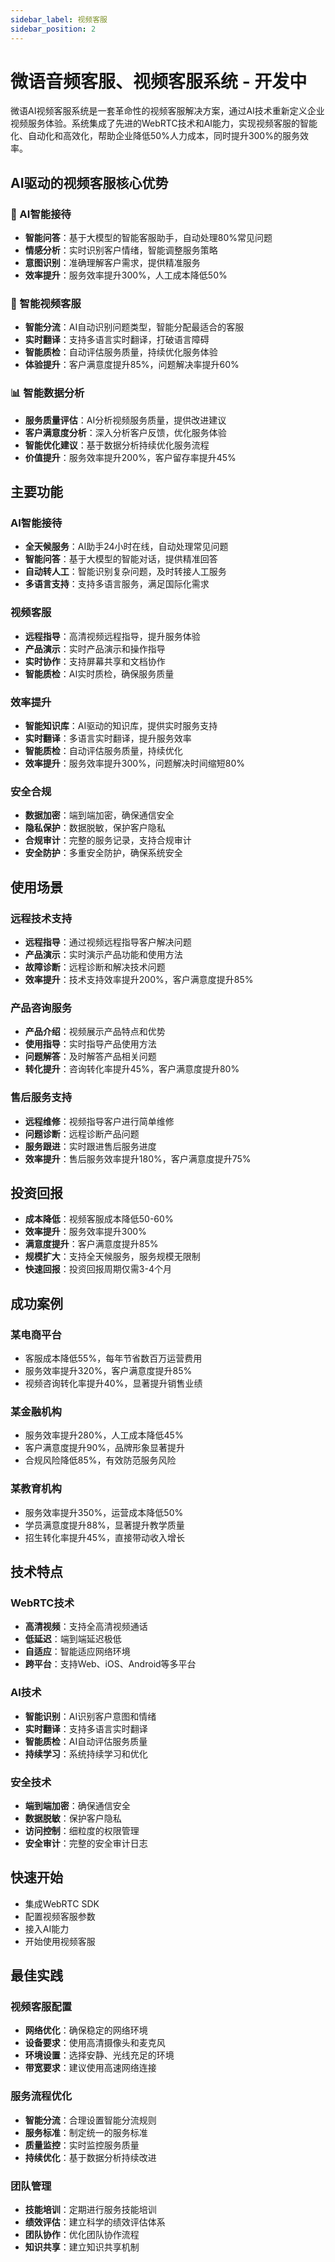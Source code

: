```yaml
---
sidebar_label: 视频客服
sidebar_position: 2
---
```


# 微语音频客服、视频客服系统 - 开发中

微语AI视频客服系统是一套革命性的视频客服解决方案，通过AI技术重新定义企业视频服务体验。系统集成了先进的WebRTC技术和AI能力，实现视频客服的智能化、自动化和高效化，帮助企业降低50%人力成本，同时提升300%的服务效率。

## AI驱动的视频客服核心优势

### 🤖 AI智能接待

- **智能问答**：基于大模型的智能客服助手，自动处理80%常见问题
- **情感分析**：实时识别客户情绪，智能调整服务策略
- **意图识别**：准确理解客户需求，提供精准服务
- **效率提升**：服务效率提升300%，人工成本降低50%

### 🎥 智能视频客服

- **智能分流**：AI自动识别问题类型，智能分配最适合的客服
- **实时翻译**：支持多语言实时翻译，打破语言障碍
- **智能质检**：自动评估服务质量，持续优化服务体验
- **体验提升**：客户满意度提升85%，问题解决率提升60%

### 📊 智能数据分析

- **服务质量评估**：AI分析视频服务质量，提供改进建议
- **客户满意度分析**：深入分析客户反馈，优化服务体验
- **智能优化建议**：基于数据分析持续优化服务流程
- **价值提升**：服务效率提升200%，客户留存率提升45%

## 主要功能

### AI智能接待

- **全天候服务**：AI助手24小时在线，自动处理常见问题
- **智能问答**：基于大模型的智能对话，提供精准回答
- **自动转人工**：智能识别复杂问题，及时转接人工服务
- **多语言支持**：支持多语言服务，满足国际化需求

### 视频客服

- **远程指导**：高清视频远程指导，提升服务体验
- **产品演示**：实时产品演示和操作指导
- **实时协作**：支持屏幕共享和文档协作
- **智能质检**：AI实时质检，确保服务质量

### 效率提升

- **智能知识库**：AI驱动的知识库，提供实时服务支持
- **实时翻译**：多语言实时翻译，提升服务效率
- **智能质检**：自动评估服务质量，持续优化
- **效率提升**：服务效率提升300%，问题解决时间缩短80%

### 安全合规

- **数据加密**：端到端加密，确保通信安全
- **隐私保护**：数据脱敏，保护客户隐私
- **合规审计**：完整的服务记录，支持合规审计
- **安全防护**：多重安全防护，确保系统安全

## 使用场景

### 远程技术支持

- **远程指导**：通过视频远程指导客户解决问题
- **产品演示**：实时演示产品功能和使用方法
- **故障诊断**：远程诊断和解决技术问题
- **效率提升**：技术支持效率提升200%，客户满意度提升85%

### 产品咨询服务

- **产品介绍**：视频展示产品特点和优势
- **使用指导**：实时指导产品使用方法
- **问题解答**：及时解答产品相关问题
- **转化提升**：咨询转化率提升45%，客户满意度提升80%

### 售后服务支持

- **远程维修**：视频指导客户进行简单维修
- **问题诊断**：远程诊断产品问题
- **服务跟进**：实时跟进售后服务进度
- **效率提升**：售后服务效率提升180%，客户满意度提升75%

## 投资回报

- **成本降低**：视频客服成本降低50-60%
- **效率提升**：服务效率提升300%
- **满意度提升**：客户满意度提升85%
- **规模扩大**：支持全天候服务，服务规模无限制
- **快速回报**：投资回报周期仅需3-4个月

## 成功案例

### 某电商平台

- 客服成本降低55%，每年节省数百万运营费用
- 服务效率提升320%，客户满意度提升85%
- 视频咨询转化率提升40%，显著提升销售业绩

### 某金融机构

- 服务效率提升280%，人工成本降低45%
- 客户满意度提升90%，品牌形象显著提升
- 合规风险降低85%，有效防范服务风险

### 某教育机构

- 服务效率提升350%，运营成本降低50%
- 学员满意度提升88%，显著提升教学质量
- 招生转化率提升45%，直接带动收入增长

## 技术特点

### WebRTC技术

- **高清视频**：支持全高清视频通话
- **低延迟**：端到端延迟极低
- **自适应**：智能适应网络环境
- **跨平台**：支持Web、iOS、Android等多平台

### AI技术

- **智能识别**：AI识别客户意图和情绪
- **实时翻译**：支持多语言实时翻译
- **智能质检**：AI自动评估服务质量
- **持续学习**：系统持续学习和优化

### 安全技术

- **端到端加密**：确保通信安全
- **数据脱敏**：保护客户隐私
- **访问控制**：细粒度的权限管理
- **安全审计**：完整的安全审计日志

## 快速开始

- 集成WebRTC SDK
- 配置视频客服参数
- 接入AI能力
- 开始使用视频客服

## 最佳实践

### 视频客服配置

- **网络优化**：确保稳定的网络环境
- **设备要求**：使用高清摄像头和麦克风
- **环境设置**：选择安静、光线充足的环境
- **带宽要求**：建议使用高速网络连接

### 服务流程优化

- **智能分流**：合理设置智能分流规则
- **服务标准**：制定统一的服务标准
- **质量监控**：实时监控服务质量
- **持续优化**：基于数据分析持续改进

### 团队管理

- **技能培训**：定期进行服务技能培训
- **绩效评估**：建立科学的绩效评估体系
- **团队协作**：优化团队协作流程
- **知识共享**：建立知识共享机制
